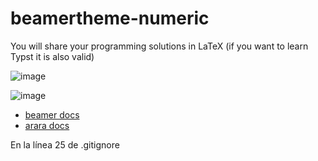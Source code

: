 # beamertheme-numeric

You will share your programming solutions in LaTeX (if you want to learn Typst it is also valid)

![image](https://github.com/Numerical-Analysis-2024/beamertheme-numeric/assets/21283014/0da22dcb-a46b-4cd6-84e6-43958191b8fa)

![image](https://github.com/Numerical-Analysis-2024/beamertheme-numeric/assets/21283014/e3cf83c3-086c-4ad8-974d-bb6dcb2afe97)

- [beamer docs](http://mirrors.ctan.org/macros/latex/contrib/beamer/doc/beameruserguide.pdf)
- [arara docs](http://mirrors.ctan.org/support/arara/doc/arara-quickstart.pdf)

En la línea 25 de .gitignore